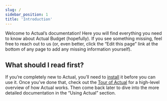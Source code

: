 ```yaml
---
slug: /
sidebar_position: 1
title: 'Introduction'
---
```


Welcome to Actual’s documentation! Here you will find everything you need to know about Actual Budget (hopefully). If you see something missing, feel free to reach out to us (or, even better, click the “Edit this page” link at the bottom of any page to add any missing information yourself).

## What should I read first?

If you’re completely new to Actual, you’ll need to [install](/Installing/overview) it before you can use it. Once you’ve done that, check out the [Tour of Actual](/Getting-Started/using-actual) for a high-level overview of how Actual works. Then come back later to dive into the more detailed documentation in the “Using Actual” section.
